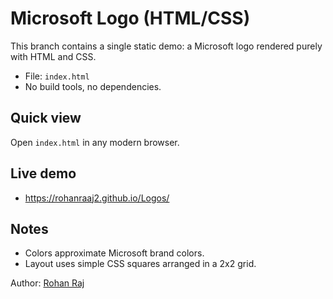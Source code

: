 # Microsoft Logo (HTML/CSS)

This branch contains a single static demo: a Microsoft logo rendered purely with HTML and CSS.

- File: `index.html`
- No build tools, no dependencies.

## Quick view
Open `index.html` in any modern browser.

## Live demo
- https://rohanraaj2.github.io/Logos/

## Notes
- Colors approximate Microsoft brand colors.
- Layout uses simple CSS squares arranged in a 2x2 grid.

Author: [Rohan Raj](https://www.linkedin.com/in/rohan-raj-92941028/)
